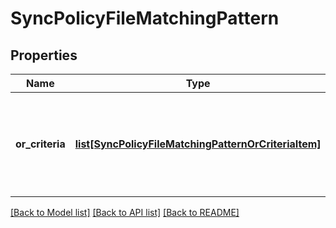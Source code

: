 # SyncPolicyFileMatchingPattern

## Properties
Name | Type | Description | Notes
------------ | ------------- | ------------- | -------------
**or_criteria** | [**list[SyncPolicyFileMatchingPatternOrCriteriaItem]**](SyncPolicyFileMatchingPatternOrCriteriaItem.md) | An array containing objects with \&quot;and_criteria\&quot; properties, each set of and_criteria will be logically OR&#39;ed together to create the full file matching pattern. | [optional] 

[[Back to Model list]](../README.md#documentation-for-models) [[Back to API list]](../README.md#documentation-for-api-endpoints) [[Back to README]](../README.md)


